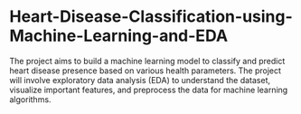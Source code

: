 # Heart-Disease-Classification-using-Machine-Learning-and-EDA
The project aims to build a machine learning model to classify and predict heart disease presence based on various health parameters. The project will involve exploratory data analysis (EDA) to understand the dataset, visualize important features, and preprocess the data for machine learning algorithms.
